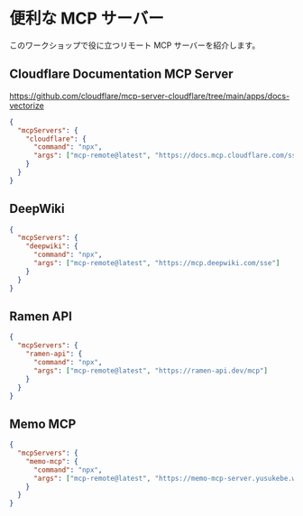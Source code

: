 # 便利な MCP サーバー

このワークショップで役に立つリモート MCP サーバーを紹介します。

## Cloudflare Documentation MCP Server

https://github.com/cloudflare/mcp-server-cloudflare/tree/main/apps/docs-vectorize

```json
{
  "mcpServers": {
    "cloudflare": {
      "command": "npx",
      "args": ["mcp-remote@latest", "https://docs.mcp.cloudflare.com/sse"]
    }
  }
}
```

## DeepWiki

```json
{
  "mcpServers": {
    "deepwiki": {
      "command": "npx",
      "args": ["mcp-remote@latest", "https://mcp.deepwiki.com/sse"]
    }
  }
}
```

## Ramen API

```json
{
  "mcpServers": {
    "ramen-api": {
      "command": "npx",
      "args": ["mcp-remote@latest", "https://ramen-api.dev/mcp"]
    }
  }
}
```

## Memo MCP

```json
{
  "mcpServers": {
    "memo-mcp": {
      "command": "npx",
      "args": ["mcp-remote@latest", "https://memo-mcp-server.yusukebe.workers.dev/mcp"]
    }
  }
}
```
